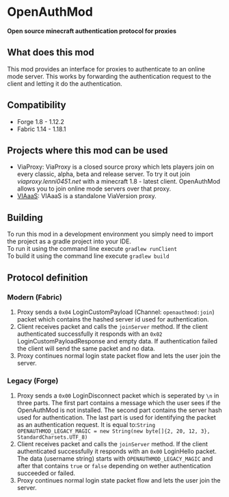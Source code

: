 # OpenAuthMod
**Open source minecraft authentication protocol for proxies**

## What does this mod
This mod provides an interface for proxies to authenticate to an online mode server. This works by forwarding the authentication request to the client and letting it do the authentication.

## Compatibility
* Forge 1.8 - 1.12.2
* Fabric 1.14 - 1.18.1

## Projects where this mod can be used
* ViaProxy: ViaProxy is a closed source proxy which lets players join on every classic, alpha, beta and release server. To try it out join *viaproxy.lenni0451.net* with a minecraft 1.8 - latest client. OpenAuthMod allows you to join online mode servers over that proxy.
* [VIAaaS](https://github.com/ViaVersion/VIAaaS): VIAaaS is a standalone ViaVersion proxy.

## Building
To run this mod in a development environment you simply need to import the project as a gradle project into your IDE.\
To run it using the command line execute `gradlew runClient`\
To build it using the command line execute `gradlew build`

## Protocol definition
### Modern (Fabric)
1. Proxy sends a `0x04` LoginCustomPayload (Channel: `openauthmod:join`) packet which contains the hashed server id used for authentication.
2. Client receives packet and calls the `joinServer` method. If the client authenticated successfully it responds with an `0x02` LoginCustomPayloadResponse and empty data. If authentication failed the client will send the same packet and no data.
3. Proxy continues normal login state packet flow and lets the user join the server.

### Legacy (Forge)
1. Proxy sends a `0x00` LoginDisconnect packet which is seperated by `\n` in three parts. The first part contains a message which the user sees if the OpenAuthMod is not installed. The second part contains the server hash used for authentication. The last part is used for identifying the packet as an authentication request. It is equal to:`String OPENAUTHMOD_LEGACY_MAGIC = new String(new byte[]{2, 20, 12, 3}, StandardCharsets.UTF_8)`
2. Client receives packet and calls the `joinServer` method. If the client authenticated successfully it responds with an `0x00` LoginHello packet. The data (username string) starts with `OPENAUTHMOD_LEGACY_MAGIC` and after that contains `true` or `false` depending on wether authentication succeeded or failed.
3. Proxy continues normal login state packet flow and lets the user join the server.
